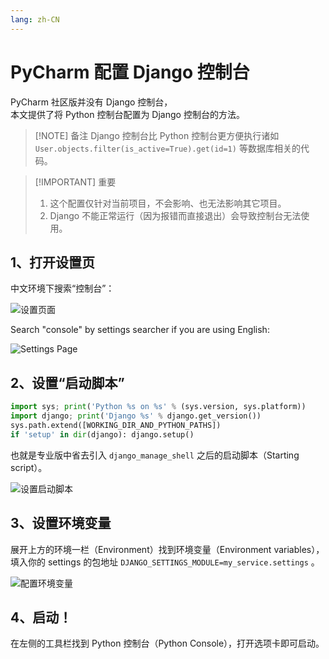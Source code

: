 ```yaml
---
lang: zh-CN
---
```


<script setup lang="ts">
import RevisionInfo from "@/components/RevisionInfo.vue";
</script>

# PyCharm 配置 Django 控制台

<RevisionInfo created="2024-01-24 16:28" :expired="365*3">
PyCharm 社区版并没有 Django 控制台，<br/>
本文提供了将 Python 控制台配置为 Django 控制台的方法。<br/>
</RevisionInfo>

> [!NOTE] 备注
> Django 控制台比 Python 控制台更方便执行诸如 `User.objects.filter(is_active=True).get(id=1)` 等数据库相关的代码。

> [!IMPORTANT] 重要
> 1. 这个配置仅针对当前项目，不会影响、也无法影响其它项目。
> 2. Django 不能正常运行（因为报错而直接退出）会导致控制台无法使用。

## 1、打开设置页

中文环境下搜索“控制台”：

![设置页面](/images/django-console-search-cn.png)

Search "console" by settings searcher if you are using English:

![Settings Page](/images/django-console-search-en.png)

## 2、设置“启动脚本”

```python
import sys; print('Python %s on %s' % (sys.version, sys.platform))
import django; print('Django %s' % django.get_version())
sys.path.extend([WORKING_DIR_AND_PYTHON_PATHS])
if 'setup' in dir(django): django.setup()
```

也就是专业版中省去引入 `django_manage_shell` 之后的启动脚本（Starting script）。

![设置启动脚本](/images/django-console-starting-script.png)

## 3、设置环境变量

展开上方的环境一栏（Environment）找到环境变量（Environment variables），填入你的 settings 的包地址 `DJANGO_SETTINGS_MODULE=my_service.settings` 。

![配置环境变量](/images/django-console-env-var.png)

## 4、启动！

在左侧的工具栏找到 Python 控制台（Python Console），打开选项卡即可启动。

